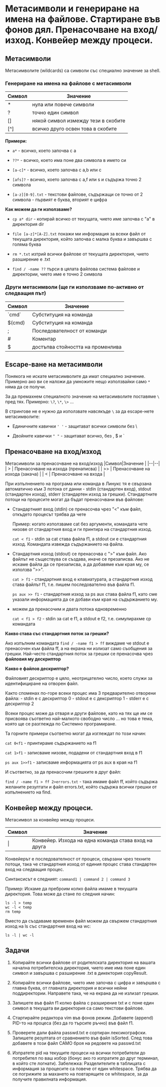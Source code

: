 # Метасимволи и генериране на имена на файлове. Стартиране във фонов дял. Пренасочване на вход/изход. Конвейер между процеси.

## Метасимволи  
Метасимволите (wildcards) са символи със специално значение за shell.
### Генериране на имена на файлове с метасимволи

|Символ|Значение  |
|--|--|
| * | нула или повече символи |
| ? | точно един символ |
| [] | някой символ измежду тези в скобите |
| [^]| всичко друго освен това в скобите |

**Примери:**

- `а*` - всичко, което започва с а

- `??*` - всичко, което има поне два символа в името си

- `[a-c]*` - всичко, което започва с a,b или c

- `[afs]?` - всичко, което започва с a,f или s и съдържа точно 2 символа

- `[a-z][0-9].txt` - текстови файлове, съдържащи се точно от 2 символа - първият е буква, вторият е цифра 

**Как можем да ги използваме?**
- `cp a* dir` - копирай всичко от текущата, чието име започва с "а" в директория dir

- `file [a-z]*[A-Z].txt` покажи ми информация за всеки файл от текущата директория, който започва с малка буква и завършва с голяма буква

- `rm *.txt` изтрий всички файлове от текущата директория, чието разширение е .txt

- `find / -name ??` търси в цялата файлова система файлове и директории, чието име е точно 2 символа

### Други метасимволи (ще ги използваме по-активно от следващия път)
|Символ|Значение  |
|--|--|
| \`cmd\` | Субституция на команда |
| $(cmd) | Субституция на команда |
| ; | Последователност от команди |
| \#| Коментар |
|$|достъпва стойността на променлива|


## Escape-ване на метасимволи
Понякога не искате метасимволите да имат специално значение. Примерно ако ви се наложи да умножите нещо използвайки само `*` няма да се получи.

За да премахнем специалното значение на метасимволите поставяме `\` пред тях.  Примерно: `\?`, `\*`, `\>` ...

В стрингове не е нужно да използвате навсякъде `\` за да escape-нете метасимволите:

- Единичните кавички `' '` - защитават всички символи без \

- Двойните кавички `" "` - защитават всичко, без \, $ и `

## Пренасочване на вход/изход
Meтасимволи за пренасочване на вход/изход
|Символ|Значение  |
|--|--|
| > | Пренасочване на изхода (пренаписва) |
| >> | Пренасочване на изхода (закача) |
| < | Пренасочване на входа |

При изпълнението на програма или команда в Линукс тя е свързана автоматично към 3 потока от данни - stdin (стандартен вход), stdout (стандартен изход), stderr (стандартен изход за грешки). 
Стандартните потоци на процесите могат да бъдат пренасочвани във файлове:

- Стандартният вход (stdin) се пренасочва чрез "<" към файл, откъдето процесът трябва да чете
	
	Пример: когато използваме cat без аргументи, командата чете низове от стандартния вход и ги принтира на стандартния изход. 
	
	`cat < f1` - stdin за cat става файла f1, а stdout си е стандартния изход. Командата извежда съдържанието на файла. 

- Стандартния изход (stdout) се пренасочва с ">" към файл. Ако файлът не съществува се създава, иначе се презаписва. Ако не искаме файла да се презаписва, а да добавяме към края му, се използва ">>". 

	`cat > f1` - стандартния вход е клавиатурата, а стандартния изход става файлът f1, т.е. пишем последователно във файла f1. 
	
	`ps aux >> f1` - стандартния изход за ps aux става файла f1, като сме указали информацията да се добави към края на съдържанието му. 

- можем да пренасочим и двата потока едновременно

	`cat < f1 > f2` - stdin за cat е f1, a stdout е f2, т.е. симулирахме cp командата

**Какво става със стандартния поток за грешки?** 

Ако изпълним командата `find / -name f1 > ff` виждаме че stdout е пренасочен към файла ff, a на екрана ни излизат само съобщения за грешки. Най-често стандартния поток за грешки се пренасочва чрез **файловия му дескриптор**

**Какво е файлов дескриптор?**

Файловият дескриптор е цяло, неотрицателно число, което служи за идентифициране на отворен файл. 

Както споменах по-горе всеки процес има 3 предварително отворени файла: 
	- stdin е с дескриптор 0 
	- stdout е с дексриптор 1
	- stderr е с дескриптор 2

Всеки процес може да отваря и други файлове, като на тях ще им се присвоява съответно най-малкото свободно число ... но това е тема, която ще се разглежда по Системно програмиране. 

Та горните примери съответно могат да изглеждат по този начин:

`cat 0<f1` - принтираме съдържанието на f1

`cat 1>f1` - записваме низове, подадени от стандартния вход в f1

`ps aux 1>>f1` - записваме информацията от ps aux в края на f1 

И съответно, за да пренасочим грешките в друг файл:

`find / -name f1 > ff 2>errors.txt` - така имаме файл ff, който съдържа желаните резултати и файл errors.txt, който съдържа всички грешки от изпълнението на find. 

## Конвейер между процеси. 
Meтасимвол за конвейер между процеси.

|Символ|Значение  |
|--|--|
| \| | Конвейер. Изхода на една команда става вход на друга |

Конвейерът е последователност от процеси, свързани чрез техните потоци, така че стандартния изход от единия процес става стандартен вход на следващия процес. 

Синтаксисът е следният: `command1 | command 2 | command 3` 

Пример: Искаме да преброим колко файла имаме в текущата директория. Това може да стане по следния начин:

    ls -l > temp
    wc -l < temp 
    rm temp

Вместо да създаваме временен файл можем да свържем стандартния изход на ls със стандартния вход на wc: 

    ls -l | wc -l

## Задачи
1. Копирайте всички файлове от родителската директория на вашата начална потребителска директория, чието име има поне един символ и завършва с разширение .txt в дикектория copyResult.

2. Копирайте всички файлове, чието име започва с цифра и завършва с главна буква, от главната директория и всички нейни поддиректории. Направете така, че на екрана да не излизат грешки.

3. Запишете във файл f1 колко файла с разширение txt и с поне един символ в текущата ви директория са само текстови файлове.

4. Стартирайте редактора vim във фонов режим. Добавете (append) PID-то на процеса (без да го търсите ръчно) във файл f1.

5. Проверете дали файла passwd.txt е сортиран лексикографски. Запишете резултата от сравнението във файл isSorted. След това добавете в този файл САМО броя на редовете на passwd.txt

6. Изпратете pid на текущите процеси на всички потребители до потребител по ваш избор (бонус ако го изпратите до друг терминал, в който сте логнати). Забележка: Разделителите в таблицата с информация за процесите са повече от един whitespace. Трябва да се погрижите за махането на повтарящите се whitespace, за да получите правилната информация.
